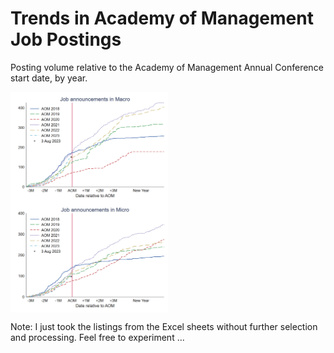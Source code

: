 # Trends in Academy of Management Job Postings

Posting volume relative to the Academy of Management Annual Conference start date, by year.

<img src="AOM_Jobs_Macro.png" width="50%" align="center" alt="Trends in Macro job postings">
<img src="AOM_Jobs_Micro.png" width="50%" align="center" alt="Trends in Micro job postings">

Note: I just took the listings from the Excel sheets without further selection and processing. Feel free to experiment ...
